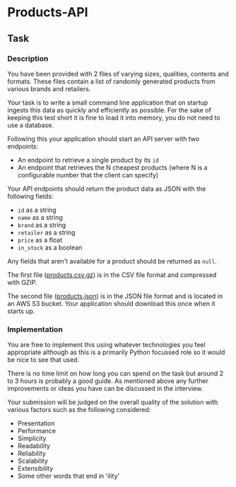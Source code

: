 # Products-API

## Task

### Description

You have been provided with 2 files of varying sizes, qualities, contents and
formats. These files contain a list of randomly generated products from various
brands and retailers.

Your task is to write a small command line application that on startup ingests this
data as quickly and efficiently as possible. For the sake of keeping this test short
it is fine to load it into memory, you do not need to use a database.

Following this your application should start an API server with two endpoints:

- An endpoint to retrieve a single product by its `id`
- An endpoint that retrieves the N cheapest products (where N is a configurable number that the client can specify)

Your API endpoints should return the product data as JSON with the following fields:

- `id` as a string
- `name` as a string
- `brand` as a string
- `retailer` as a string
- `price` as a float
- `in_stock` as a boolean

Any fields that aren't available for a product should be returned as `null`.

The first file ([products.csv.gz](products.csv.gz)) is in the CSV file format and
compressed with GZIP.

The second file ([products.json](https://s3-eu-west-1.amazonaws.com/pricesearcher-code-tests/python-software-developer/products.json))
is in the JSON file format and is located in an AWS S3 bucket. Your application
should download this once when it starts up.

### Implementation

You are free to implement this using whatever technologies you feel appropriate
although as this is a primarily Python focussed role so it would be nice to see
that used.

There is no time limit on how long you can spend on the task but around 2 to 3
hours is probably a good guide. As mentioned above any further improvements or
ideas you have can be discussed in the interview.

Your submission will be judged on the overall quality of the solution with
various factors such as the following considered:

- Presentation
- Performance
- Simplicity
- Readability
- Reliability
- Scalability
- Extensibility
- Some other words that end in 'ility'
